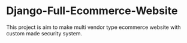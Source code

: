 # Django-Full-Ecommerce-Website
 This project is aim to make multi vendor type ecommerce website with custom made security system.
